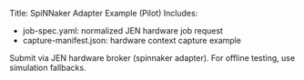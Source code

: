 Title: SpiNNaker Adapter Example (Pilot)
Includes:
- job-spec.yaml: normalized JEN hardware job request
- capture-manifest.json: hardware context capture example

Submit via JEN hardware broker (spinnaker adapter). For offline testing, use simulation fallbacks.
